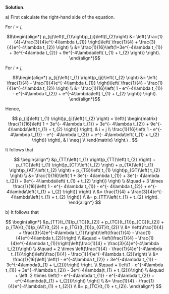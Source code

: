 **Solution.**

a\) First calculate the right-hand side of the equation.

For $i = j$,

$$\begin{align*}
p_{ij}\left(t_{1}\right)p_{ji}\left(t_{2}\right) &= \left( \frac{1}{4}+\frac{3}{4}e^{-4\lambda t_{1}} \right)\left( \frac{1}{4} + \frac{3}{4}e^{-4\lambda t_{2}} \right) \\
&= \frac{1}{16}\left(1+3e^{-4\lambda t_{1}} + 3e^{-4\lambda t_{2}} + 9e^{-4\lambda\left( t_{1} + t_{2} \right)} \right).
\end{align*}$$

For $i \neq j$,

$$\begin{align*}
p_{ij}\left( t_{1} \right)p_{ji}\left( t_{2} \right) &= \left( \frac{1}{4} - \frac{1}{4}e^{-4\lambda t_{1}} \right)\left( \frac{1}{4} - \frac{1}{4}e^{-4\lambda t_{2}} \right) \\
&= \frac{1}{16}\left( 1 - e^{-4\lambda t_{1}} - e^{-4\lambda t_{2}} + e^{-4\lambda\left( t_{1} + t_{2} \right)} \right).
\end{align*}$$

Hence,

$$
p_{ij}\left( t_{1} \right)p_{ji}\left( t_{2} \right) = \left\{ \begin{matrix}
\frac{1}{16}\left( 1 + 3e^{- 4\lambda t_{1}} + 3e^{- 4\lambda t_{2}} + 9e^{- 4\lambda\left( t_{1} + t_{2} \right)} \right), & i = j \\
\frac{1}{16}\left( 1 - e^{- 4\lambda t_{1}} - e^{- 4\lambda t_{2}} + e^{- 4\lambda\left( t_{1} + t_{2} \right)} \right), & i \neq j \\
\end{matrix} \right.\ .
$$

It follows that

$$
\begin{align*}
&p_{TT}\left( t_{1} \right)p_{TT}\left( t_{2} \right) + p_{TC}\left( t_{1} \right)p_{CT}\left( t_{2} \right) + p_{TA}\left( t_{1} \right)p_{AT}\left( t_{2} \right) + p_{TG}\left( t_{1} \right)p_{GT}\left( t_{2} \right) \\
&= \frac{1}{16}\left( 1 + 3e^{- 4\lambda t_{1}} + 3e^{- 4\lambda t_{2}} + 9e^{- 4\lambda\left( t_{1} + t_{2} \right)} \right) \\
&\quad + 3 \times \frac{1}{16}\left( 1 - e^{- 4\lambda t_{1}} - e^{- 4\lambda t_{2}} + e^{- 4\lambda\left( t_{1} + t_{2} \right)} \right) \\
&= \frac{1}{4} + \frac{3}{4}e^{- 4\lambda\left( t_{1} + t_{2} \right)} \\
&= p_{TT}\left( t_{1} + t_{2} \right).
\end{align*}
$$

b) It follows that

$$
\begin{align*}
&p_{TT}(t_{1})p_{TC}(t_{2}) + p_{TC}(t_{1})p_{CC}(t_{2}) + p_{TA}(t_{1})p_{AT}(t_{2}) + p_{TG}(t_{1})p_{GT}(t_{2}) \\
&= \left(\frac{1}{4} + \frac{3}{4}e^{-4\lambda t_{1}}\right)\left(\frac{1}{4} - \frac{1}{4}e^{-4\lambda t_{2}}\right) \\
&\quad + \left(\frac{1}{4} - \frac{1}{4}e^{-4\lambda t_{1}}\right)\left(\frac{1}{4} + \frac{3}{4}e^{-4\lambda t_{2}}\right) \\
&\quad + 2 \times \left(\frac{1}{4} - \frac{1}{4}e^{-4\lambda t_{1}}\right)\left(\frac{1}{4} - \frac{1}{4}e^{-4\lambda t_{2}}\right) \\
&= \frac{1}{16}\left[ \left(1 - e^{-4\lambda t_{2}} + 3e^{-4\lambda t_{1}} - 3e^{-4\lambda(t_{1} + t_{2})}\right) \right. \\
&\quad + \left(1 - e^{-4\lambda t_{1}} + 3e^{-4\lambda t_{2}} - 3e^{-4\lambda(t_{1} + t_{2})}\right) \\
&\quad + \left. 2 \times \left(1 - e^{-4\lambda t_{1}} - e^{-4\lambda t_{2}} + e^{-4\lambda(t_{1} + t_{2})}\right) \right] \\
&= \frac{1}{4} - \frac{1}{4}e^{-4\lambda(t_{1} + t_{2})} \\
&= p_{TC}(t_{1} + t_{2}).
\end{align*}
$$


